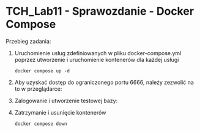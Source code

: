 # TCH_Lab11 - Sprawozdanie - Docker Compose

Przebieg zadania:
1. Uruchomienie usług zdefiniowanych w pliku docker-compose.yml poprzez utworzenie i uruchomienie kontenerów dla każdej usługi
    ```
    docker compose up -d
    ```

2. Aby uzyskać dostęp do ograniczonego portu 6666, należy zezwolić na to w przeglądarce:


3. Zalogowanie i utworzenie testowej bazy:


4. Zatrzymanie i usunięcie kontenerów
    ```
    docker compose down
    ```